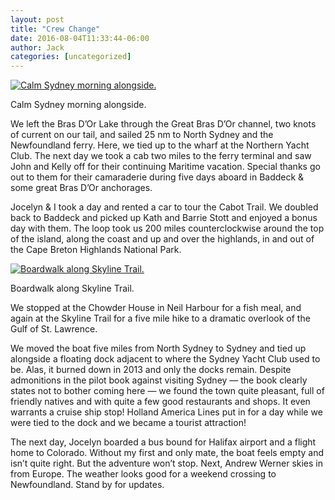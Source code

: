 ```yaml
---
layout: post
title: "Crew Change"
date: 2016-08-04T11:33:44-06:00
author: Jack
categories: [uncategorized]
---
```


[![Calm Sydney morning alongside.](http://windleblo.com/wp-content/uploads/2016/08/IMG_2786-e1470330405859-225x300.jpg)](/wp-content/uploads/2016/08/IMG_2786-e1470331083741.jpg)

Calm Sydney morning alongside.

We left the Bras D’Or Lake through the Great Bras D’Or channel, two knots of current on our tail, and sailed 25 nm to North Sydney and the Newfoundland ferry. Here, we tied up to the wharf at the Northern Yacht Club. The next day we took a cab two miles to the ferry terminal and saw John and Kelly off for their continuing Maritime vacation. Special thanks go out to them for their camaraderie during five days aboard in Baddeck & some great Bras D’Or anchorages.

Jocelyn & I took a day and rented a car to tour the Cabot Trail. We doubled back to Baddeck and picked up Kath and Barrie Stott and enjoyed a bonus day with them. The loop took us 200 miles counterclockwise around the top of the island, along the coast and up and over the highlands, in and out of the Cape Breton Highlands National Park.

[![Boardwalk along Skyline Trail.](http://windleblo.com/wp-content/uploads/2016/08/IMG_2784-300x225.jpg)](/wp-content/uploads/2016/08/IMG_2784.jpg)

Boardwalk along Skyline Trail.

We stopped at the Chowder House in Neil Harbour for a fish meal, and again at the Skyline Trail for a five mile hike to a dramatic overlook of the Gulf of St. Lawrence.

We moved the boat five miles from North Sydney to Sydney and tied up alongside a floating dock adjacent to where the Sydney Yacht Club used to be. Alas, it burned down in 2013 and only the docks remain. Despite admonitions in the pilot book against visiting Sydney — the book clearly states not to bother coming here — we found the town quite pleasant, full of friendly natives and with quite a few good restaurants and shops. It even warrants a cruise ship stop! Holland America Lines put in for a day while we were tied to the dock and we became a tourist attraction!

The next day, Jocelyn boarded a bus bound for Halifax airport and a flight home to Colorado. Without my first and only mate, the boat feels empty and isn’t quite right. But the adventure won’t stop. Next, Andrew Werner skies in from Europe. The weather looks good for a weekend crossing to Newfoundland. Stand by for updates.